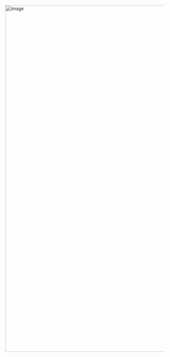 <img width="1095" alt="image" src="https://github.com/HongEat-Team/.github/assets/62806067/e05a1595-214e-4a74-a875-10697f30bea3">
